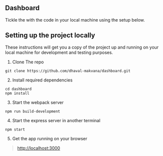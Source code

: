 ## Dashboard

Tickle the with the code in your local machine using the setup below.


## Setting up the project locally

These instructions will get you a copy of the project up and running on your local machine for development and testing purposes.

1. Clone The repo

```
git clone https://github.com/dhaval-makvana/dashboard.git
```

2. Install required dependencies

```
cd dashboard
npm install
```

3. Start the webpack server

```
npm run build-development
```

4. Start the express server in another terminal

```
npm start
```

5. Get the app running on your browser

> [http://localhost:3000](http://localhost:3000/)


